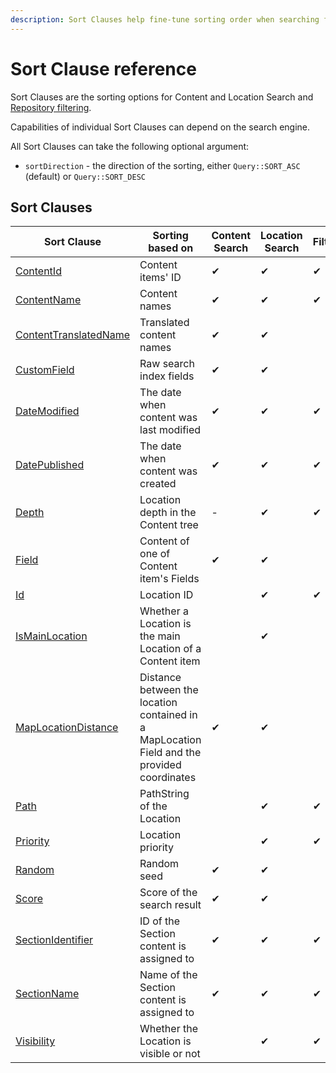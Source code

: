 ```yaml
---
description: Sort Clauses help fine-tune sorting order when searching for content and Locations.
---
```


# Sort Clause reference

Sort Clauses are the sorting options for Content and Location Search and
[Repository filtering](search_api.md#repository-filtering).

Capabilities of individual Sort Clauses can depend on the search engine.

All Sort Clauses can take the following optional argument:

- `sortDirection` - the direction of the sorting, either `Query::SORT_ASC` (default) or `Query::SORT_DESC`

## Sort Clauses 

| Sort Clause | Sorting based on | Content Search | Location Search | Filtering | 
|-----|-----|-----|-----|-----|
|[ContentId](contentid_sort_clause.md)|Content items' ID|&#10004; |&#10004; |&#10004; |
|[ContentName](contentname_sort_clause.md)|Content names|&#10004; |&#10004; |&#10004; |
|[ContentTranslatedName](contenttranslatedname_sort_clause.md)|Translated content names|&#10004; |&#10004; | |
|[CustomField](customfield_sort_clause.md)|Raw search index fields|&#10004; |&#10004; | |
|[DateModified](datemodified_sort_clause.md)|The date when content was last modified|&#10004; |&#10004; |&#10004; |
|[DatePublished](datepublished_sort_clause.md)|The date when content was created|&#10004; |&#10004; |&#10004; |
|[Depth](depth_sort_clause.md)|Location depth in the Content tree|- |&#10004; |&#10004; |
|[Field](field_sort_clause.md)|Content of one of Content item's Fields|&#10004; |&#10004; | |
|[Id](id_sort_clause.md)|Location ID| |&#10004;  |&#10004;  |
|[IsMainLocation](ismainlocation_sort_clause.md)|Whether a Location is the main Location of a Content item| |&#10004;  | |
|[MapLocationDistance](maplocationdistance_sort_clause.md)|Distance between the location contained in a MapLocation Field and the provided coordinates|&#10004;  |&#10004;  | |
|[Path](path_sort_clause.md)|PathString of the Location| |&#10004; |&#10004; |
|[Priority](priority_sort_clause.md)|Location priority| |&#10004; |&#10004; |
|[Random](random_sort_clause.md)|Random seed|&#10004; |&#10004; | |
|[Score](score_sort_clause.md)|Score of the search result|&#10004; |&#10004; | |
|[SectionIdentifier](sectionidentifier_sort_clause.md)|ID of the Section content is assigned to|&#10004; |&#10004; |&#10004; |
|[SectionName](sectionname_sort_clause.md)|Name of the Section content is assigned to|&#10004; |&#10004; |&#10004; |
|[Visibility](visibility_sort_clause.md)|Whether the Location is visible or not| |&#10004; |&#10004; |